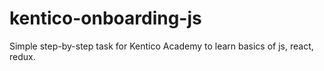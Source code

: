 # kentico-onboarding-js
Simple step-by-step task  for Kentico Academy to learn basics of js, react, redux.

